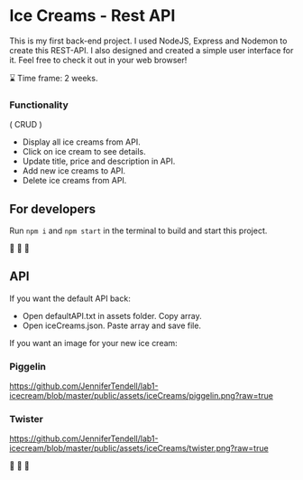 # Ice Creams - Rest API

This is my first back-end project. I used NodeJS, Express and Nodemon to create this REST-API. I also designed and created a simple user interface for it. Feel free to check it out in your web browser!   

:hourglass: Time frame: 2 weeks.

### Functionality
( CRUD )

* Display all ice creams from API.
* Click on ice cream to see details.
* Update title, price and description in API.
* Add new ice creams to API.
* Delete ice creams from API.

## For developers

Run `npm i` and `npm start` in the terminal to build and start this project.


:icecream: :icecream: :icecream:
## API
If you want the default API back:

* Open defaultAPI.txt in assets folder. Copy array.
* Open iceCreams.json. Paste array and save file.


If you want an image for your new ice cream:
### Piggelin
https://github.com/JenniferTendell/lab1-icecream/blob/master/public/assets/iceCreams/piggelin.png?raw=true

### Twister
https://github.com/JenniferTendell/lab1-icecream/blob/master/public/assets/iceCreams/twister.png?raw=true

:icecream: :icecream: :icecream:
